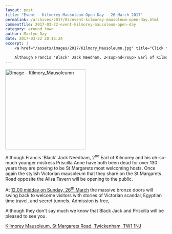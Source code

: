 ```yaml
---
layout: post
title: "Event - Kilmorey Mausoleum Open Day - 26 March 2017"
permalink: /archives/2017/03/event-kilmorey-mausoleum-open-day.html
commentfile: 2017-03-22-event-kilmorey-mausoleum-open-day
category: around_town
author: Martyn Day
date: 2017-03-22 20:16:24
excerpt: |
    <a href="/assets/images/2017/Kilmory_Mausoleumn.jpg" title="Click for a larger image"><img src="/assets/images/2017/Kilmory_Mausoleumn-thumb.jpg" width="150" alt="Image - Kilmory_Mausoleumn"  class="photo right"/></a>

    Although Francis 'Black' Jack Needham, 2<sup>nd</sup> Earl of Kilmorey and his oh-so-much younger mistress Priscilla Anne have both been dead for over 130 years they are proving to be St Margarets most welcoming hosts. Once again the stylish Victorian mausoleum that they share on the St Margarets Road opposite the Ailsa Tavern will be opening to the public.
---
```


<a href="/assets/images/2017/Kilmory_Mausoleumn.jpg" title="Click for a larger image"><img src="/assets/images/2017/Kilmory_Mausoleumn-thumb.jpg" width="250" alt="Image - Kilmory_Mausoleumn"  class="photo right"/></a>

Although Francis 'Black' Jack Needham, 2<sup>nd</sup> Earl of Kilmorey and his oh-so-much younger mistress Priscilla Anne have both been dead for over 130 years they are proving to be St Margarets most welcoming hosts. Once again the stylish Victorian mausoleum that they share on the St Margarets Road opposite the Ailsa Tavern will be opening to the public.

At [12.00 midday on Sunday, 26<sup>th</sup> March](https://stmargarets.london/event/event/200705146071) the massive bronze doors will swing back to welcome visitors with stories of Victorian scandal, Egyptian time travel, and secret tunnels. Admission is free,

Although they don't say much we know that Black Jack and Priscilla will be pleased to see you.

[Kilmorey Mausoleum, St Margarets Road, Twickenham, TW1 1NJ](https://stmargarets.london/directory/historic%20house/200604230500)
